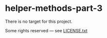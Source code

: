 # helper-methods-part-3

There is no target for this project.

Some rights reserved — see [LICENSE.txt](LICENSE.txt)
